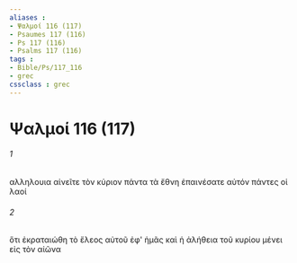 ```yaml
---
aliases : 
- Ψαλμοί 116 (117)
- Psaumes 117 (116)
- Ps 117 (116)
- Psalms 117 (116)
tags : 
- Bible/Ps/117_116
- grec
cssclass : grec
---
```


# Ψαλμοί 116 (117)

###### 1
αλληλουια αἰνεῖτε τὸν κύριον πάντα τὰ ἔθνη ἐπαινέσατε αὐτόν πάντες οἱ λαοί
###### 2
ὅτι ἐκραταιώθη τὸ ἔλεος αὐτοῦ ἐφ' ἡμᾶς καὶ ἡ ἀλήθεια τοῦ κυρίου μένει εἰς τὸν αἰῶνα
